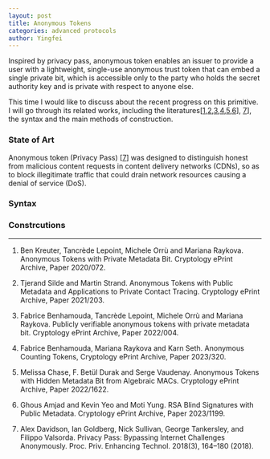 ```yaml
---
layout: post
title: Anonymous Tokens
categories: advanced protocols
author: Yingfei
---
```


Inspired by privacy pass, anonymous token enables an issuer to provide a user with a lightweight, single-use anonymous trust token that can embed a single private bit, which is accessible only to the party who holds the secret authority key and is private with respect to anyone else. <!--more-->

This time I would like to discuss about the recent progress on this primitive. I will go through its related works, including the literatures[<a href="#ref1">1</a>,<a href="#ref2">2</a>,<a href="#ref3">3</a>,<a href="#ref4">4</a>,<a href="#ref5">5</a>,<a href="#ref6">6</a>], <a href="#ref7">7</a>], the syntax and the main methods of construction.

### State of Art

Anonymous token (Privacy Pass)  [<a href="#ref7">7</a>] was designed to distinguish honest from malicious content requests in content delivery networks (CDNs), so as to block illegitimate traffic that could drain network resources causing a denial of service (DoS). 

### Syntax

### Constrcutions


---
1. <p name = "ref1"> Ben Kreuter, Tancrède Lepoint, Michele Orrù and Mariana Raykova. Anonymous Tokens with Private Metadata Bit. Cryptology ePrint Archive, Paper 2020/072.</p>
2. <p name = "ref2"> Tjerand Silde and Martin Strand. Anonymous Tokens with Public Metadata and Applications to Private Contact Tracing. Cryptology ePrint Archive, Paper 2021/203.</p>
3. <p name = "ref3"> Fabrice Benhamouda, Tancrède Lepoint, Michele Orrù and Mariana Raykova. Publicly verifiable anonymous tokens with private metadata bit. Cryptology ePrint Archive, Paper 2022/004.</p>
4. <p name = "ref4"> Fabrice Benhamouda, Mariana Raykova and Karn Seth. Anonymous Counting Tokens, Cryptology ePrint Archive, Paper 2023/320.</p>
5. <p name = "ref5"> Melissa Chase, F. Betül Durak and Serge Vaudenay. Anonymous Tokens with Hidden Metadata Bit from Algebraic MACs. Cryptology ePrint Archive, Paper 2022/1622.</p>
6. <p name = "ref6"> Ghous Amjad and Kevin Yeo and Moti Yung. RSA Blind Signatures with Public Metadata. Cryptology ePrint Archive, Paper 2023/1199.</p>
7. <p name = "ref7">Alex Davidson, Ian Goldberg, Nick Sullivan, George Tankersley, and Filippo Valsorda. Privacy Pass: Bypassing Internet Challenges Anonymously. Proc. Priv. Enhancing Technol. 2018(3), 164–180 (2018).</p>
